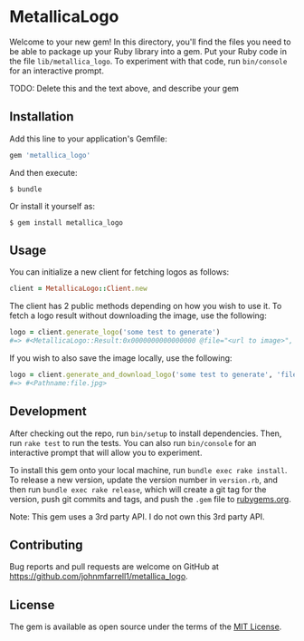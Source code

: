 # MetallicaLogo

Welcome to your new gem! In this directory, you'll find the files you need to be able to package up your Ruby library into a gem. Put your Ruby code in the file `lib/metallica_logo`. To experiment with that code, run `bin/console` for an interactive prompt.

TODO: Delete this and the text above, and describe your gem

## Installation

Add this line to your application's Gemfile:

```ruby
gem 'metallica_logo'
```

And then execute:

    $ bundle

Or install it yourself as:

    $ gem install metallica_logo

## Usage

You can initialize a new client for fetching logos as follows:
```ruby
client = MetallicaLogo::Client.new
```

The client has 2 public methods depending on how you wish to use it.
To fetch a logo result without downloading the image, use the following:

```ruby
logo = client.generate_logo('some test to generate')
#=> #<MetallicaLogo::Result:0x0000000000000000 @file="<url to image>", @token="token", @result="result">
```

If you wish to also save the image locally, use the following:

```ruby
logo = client.generate_and_download_logo('some test to generate', 'file.jpg')
#=> #<Pathname:file.jpg>
```

## Development

After checking out the repo, run `bin/setup` to install dependencies. Then, run `rake test` to run the tests. You can also run `bin/console` for an interactive prompt that will allow you to experiment.

To install this gem onto your local machine, run `bundle exec rake install`. To release a new version, update the version number in `version.rb`, and then run `bundle exec rake release`, which will create a git tag for the version, push git commits and tags, and push the `.gem` file to [rubygems.org](https://rubygems.org).

Note: This gem uses a 3rd party API. I do not own this 3rd party API.

## Contributing

Bug reports and pull requests are welcome on GitHub at https://github.com/johnmfarrell1/metallica_logo.

## License

The gem is available as open source under the terms of the [MIT License](https://opensource.org/licenses/MIT).
